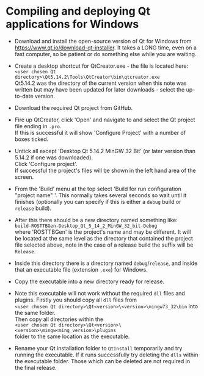 # Compiling and deploying Qt applications for Windows

- Download and install the open-source version of Qt for Windows from https://www.qt.io/download-qt-installer.
It takes a LONG time, even on a fast computer, so be patient or do something else while you are waiting.

- Create a desktop shortcut for QtCreator.exe - the file is located here:
<br>`<user chosen Qt directory>\Qt5.14.2\Tools\QtCreator\bin\qtcreator.exe` 
<br>Qt5.14.2 was the directory of the current version when this note was written but may have been updated for later downloads - select the up-to-date version.

- Download the required Qt project from GitHub.

- Fire up QtCreator, click 'Open' and navigate to and select the Qt project file ending in `.pro`.  
If this is successful it will show 'Configure Project' with a number of boxes ticked.  

- Untick all except 'Desktop Qt 5.14.2 MinGW 32 Bit' (or later version than 5.14.2 if one was downloaded).  
Click 'Configure project'.  
If successful the project's files will be shown in the left hand area of the screen.

- From the 'Build' menu at the top select 'Build for run configuration "project name" '.  This normally takes several seconds so wait until it finishes (optionally you can specify if this is either a `debug` build or `release` build).

- After this there should be a new directory named something like:<br>
 `build-ROSTTBGen-Desktop_Qt_5_14_2_MinGW_32_bit-Debug`<br>where 'ROSTTBGen' is the project's name and may be different.  It will be located at the same level as the directory that contained the project file selected above, note in the case of a release build the suffix will be `Release`.

- Inside this directory there is a directory named `debug`/`release`, and inside that an executable file (extension `.exe`) for Windows.

- Copy the executable into a new directory ready for release.

- Note this executable will not work without the required `dll` files and plugins. Firstly you should copy all `dll` files from <br>`<user chosen Qt directory>\Qt<version>\<version>\mingw73_32\bin` into the same folder.<br> Then copy all directories within the <br>`<user chosen Qt directory>\Qt<version>\<version>\mingw<ming_version>\plugins`<br> folder to the same location as the executable.

- Rename your Qt installation folder to `QtInstall` temporarily and try running the executable. If it runs successfully try deleting the `dlls` within the executable folder. Those which can be deleted are not required in the final release.

